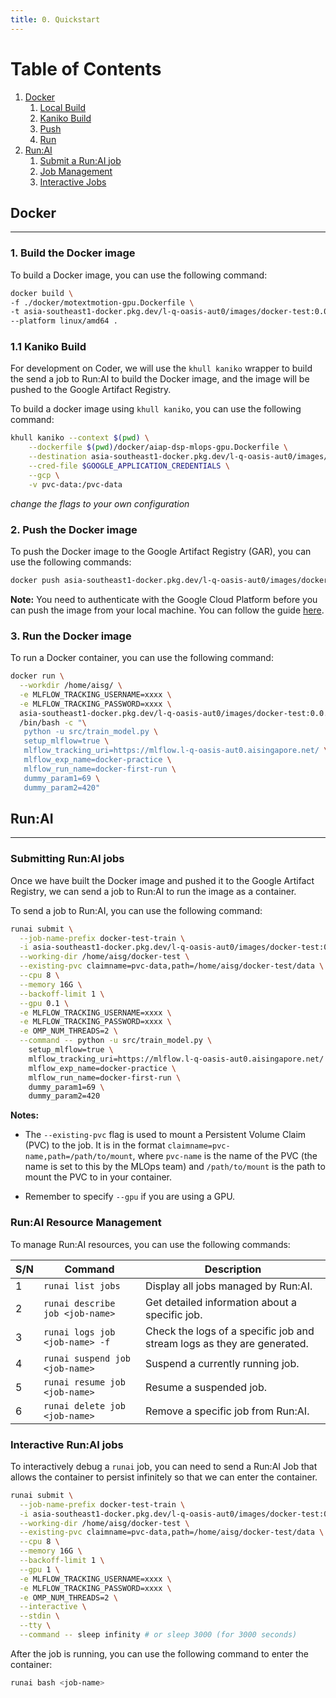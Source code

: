 ```yaml
---
title: 0. Quickstart
---
```

# Table of Contents
1. [Docker](#docker)
   1. [Local Build](#1-build-the-docker-image)
   1. [Kaniko Build](#11-kaniko-build)
   1. [Push](#2-push-the-docker-image)
   1. [Run](#3-run-the-docker-image)
1. [Run:AI](#runai)
   1. [Submit a Run:AI job](#submitting-runai-jobs)
   1. [Job Management](#runai-resource-management)
   1. [Interactive Jobs](#interactive-runai-jobs)


## Docker
---
### 1. Build the Docker image
To build a Docker image, you can use the following command:

```zsh
docker build \
-f ./docker/motextmotion-gpu.Dockerfile \
-t asia-southeast1-docker.pkg.dev/l-q-oasis-aut0/images/docker-test:0.0.1 \
--platform linux/amd64 .
```

### 1.1 Kaniko Build
For development on Coder, we will use the `khull kaniko` wrapper to build the send a job to Run:AI to build the Docker image, and the image will be pushed to the Google Artifact Registry.

To build a docker image using `khull kaniko`, you can use the following command:

```bash
khull kaniko --context $(pwd) \
    --dockerfile $(pwd)/docker/aiap-dsp-mlops-gpu.Dockerfile \
    --destination asia-southeast1-docker.pkg.dev/l-q-oasis-aut0/images/docker-test:0.0.1 \
    --cred-file $GOOGLE_APPLICATION_CREDENTIALS \
    --gcp \
    -v pvc-data:/pvc-data
```
*change the flags to your own configuration*

### 2. Push the Docker image
To push the Docker image to the Google Artifact Registry (GAR), you can use the following commands:

```bash
docker push asia-southeast1-docker.pkg.dev/l-q-oasis-aut0/images/docker-test:0.0.1
```

**Note:** You need to authenticate with the Google Cloud Platform before you can push the image from your local machine. You can follow the guide [here](https://cloud.google.com/artifact-registry/docs/docker/pushing-and-pulling).


### 3. Run the Docker image
To run a Docker container, you can use the following command:
```zsh
docker run \
  --workdir /home/aisg/ \
  -e MLFLOW_TRACKING_USERNAME=xxxx \
  -e MLFLOW_TRACKING_PASSWORD=xxxx \
  asia-southeast1-docker.pkg.dev/l-q-oasis-aut0/images/docker-test:0.0.1 \
  /bin/bash -c "\
   python -u src/train_model.py \
   setup_mlflow=true \
   mlflow_tracking_uri=https://mlflow.l-q-oasis-aut0.aisingapore.net/ \
   mlflow_exp_name=docker-practice \
   mlflow_run_name=docker-first-run \
   dummy_param1=69 \
   dummy_param2=420"
```

## Run:AI
---
### Submitting Run:AI jobs
Once we have built the Docker image and pushed it to the Google Artifact Registry, we can send a job to Run:AI to run the image as a container.

To send a job to Run:AI, you can use the following command:

```bash
runai submit \
  --job-name-prefix docker-test-train \
  -i asia-southeast1-docker.pkg.dev/l-q-oasis-aut0/images/docker-test:0.0.1 \
  --working-dir /home/aisg/docker-test \
  --existing-pvc claimname=pvc-data,path=/home/aisg/docker-test/data \
  --cpu 8 \
  --memory 16G \
  --backoff-limit 1 \
  --gpu 0.1 \
  -e MLFLOW_TRACKING_USERNAME=xxxx \
  -e MLFLOW_TRACKING_PASSWORD=xxxx \
  -e OMP_NUM_THREADS=2 \
  --command -- python -u src/train_model.py \
    setup_mlflow=true \
    mlflow_tracking_uri=https://mlflow.l-q-oasis-aut0.aisingapore.net/ \
    mlflow_exp_name=docker-practice \
    mlflow_run_name=docker-first-run \
    dummy_param1=69 \
    dummy_param2=420
```

**Notes:**
- The `--existing-pvc` flag is used to mount a Persistent Volume Claim (PVC) to the job. It is in the format `claimname=pvc-name,path=/path/to/mount`, where `pvc-name` is the name of the PVC (the name is set to this by the MLOps team) and `/path/to/mount` is the path to mount the PVC to in your container.

- Remember to specify `--gpu` if you are using a GPU.

###  **Run:AI Resource Management**

To manage Run:AI resources, you can use the following commands:

| S/N | Command                                     | Description                                                        |
|-----|---------------------------------------------|--------------------------------------------------------------------|
| 1   | `runai list jobs`                          | Display all jobs managed by Run:AI.                               |
| 2   | `runai describe job <job-name>`           | Get detailed information about a specific job.                    |
| 3   | `runai logs job <job-name> -f`            | Check the logs of a specific job and stream logs as they are generated. |
| 4   | `runai suspend job <job-name>`            | Suspend a currently running job.                                  |
| 5   | `runai resume job <job-name>`             | Resume a suspended job.                                          |
| 6   | `runai delete job <job-name>`             | Remove a specific job from Run:AI.                               |


### Interactive Run:AI jobs
To interactively debug a `runai` job, you can need to send a Run:AI Job that allows the container to persist infinitely so that we can enter the container.

```bash
runai submit \
  --job-name-prefix docker-test-train \
  -i asia-southeast1-docker.pkg.dev/l-q-oasis-aut0/images/docker-test:0.0.1 \
  --working-dir /home/aisg/docker-test \
  --existing-pvc claimname=pvc-data,path=/home/aisg/docker-test/data \
  --cpu 8 \
  --memory 16G \
  --backoff-limit 1 \
  --gpu 1 \
  -e MLFLOW_TRACKING_USERNAME=xxxx \
  -e MLFLOW_TRACKING_PASSWORD=xxxx \
  -e OMP_NUM_THREADS=2 \
  --interactive \
  --stdin \
  --tty \
  --command -- sleep infinity # or sleep 3000 (for 3000 seconds)
```

After the job is running, you can use the following command to enter the container:

```bash
runai bash <job-name>
```
